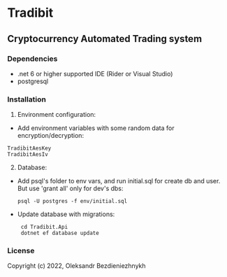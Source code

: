 # Tradibit
## Cryptocurrency Automated Trading system

### Dependencies
* .net 6 or higher supported IDE (Rider or Visual Studio)
* postgresql

### Installation
1. Environment configuration:
 - Add environment variables with some random data for encryption/decryption: 
  ```shell 
  TradibitAesKey 
  TradibitAesIv 
  ```
2. Database:
 - Add psql's folder to env vars, and run initial.sql for create db and user. But use 'grant all' only for dev's dbs:
    ```shell
    psql -U postgres -f env/initial.sql
    ```
 - Update database with migrations:
   ```shell
    cd Tradibit.Api
    dotnet ef database update
    ```

### License
Copyright (c) 2022, Oleksandr Bezdieniezhnykh
